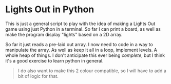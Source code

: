 # Lights Out in Python

This is just a general script to play with the idea of making a Lights Out game using just Python in a terminal. So far I can print a board, as well as make the program display "lights" based on a 2D array.

So far it just reads a pre-laid out array. I now need to code in a way to manipulate the array. As well as keep it all in a loop, implement levels. A whole heap of things. I don't anticipate this ever being *complete*, but I think it's a good exercise to learn python in general.

> I do also want to make this 2 colour compatible, so I will have to add a bit of logic for that.